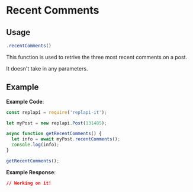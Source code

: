 # Recent Comments

## Usage
```js
.recentComments()
```

This function is used to retrive the three most recent comments on a post.

It doesn't take in any parameters.

## Example
**Example Code**:
```js
const replapi = require('replapi-it');

let myPost = new replapi.Post(131485);

async function getRecentComments() {
  let info = await myPost.recentComments();
  console.log(info);
}

getRecentComments();
```

**Example Response**:
```json
// Working on it!
```